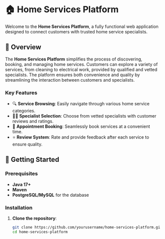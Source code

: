 # 🏠 Home Services Platform

Welcome to the **Home Services Platform**, a fully functional web application designed to connect customers with trusted home service specialists.

## 📖 Overview

The **Home Services Platform** simplifies the process of discovering, booking, and managing home services. Customers can explore a variety of services, from cleaning to electrical work, provided by qualified and vetted specialists. The platform ensures both convenience and quality by streamlining the interaction between customers and specialists.

### Key Features

- 🔍 **Service Browsing**: Easily navigate through various home service categories.
- 👷‍♂️ **Specialist Selection**: Choose from vetted specialists with customer reviews and ratings.
- 📅 **Appointment Booking**: Seamlessly book services at a convenient time.
- ⭐ **Review System**: Rate and provide feedback after each service to ensure quality.

## 🚀 Getting Started

### Prerequisites

- **Java 17+**
- **Maven**
- **PostgreSQL/MySQL** for the database

### Installation

1. **Clone the repository**:
   ```bash
   git clone https://github.com/yourusername/home-services-platform.git
   cd home-services-platform
   
